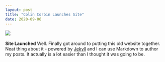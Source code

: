 ```yaml
---
layout: post
title: "Colin Corbin Launches Site"
date: 2020-09-06
---
```


<img src="https://200meters.github.io/assets/Test-snip.jpg"><br><br>
**Site Launched**
Well. Finally got around to putting this old website together. Neat thing about it - powered by [Jekyll](http://jekyllrb.com) and I can use Markdown to author my posts. It actually is a lot easier than I thought it was going to be.
